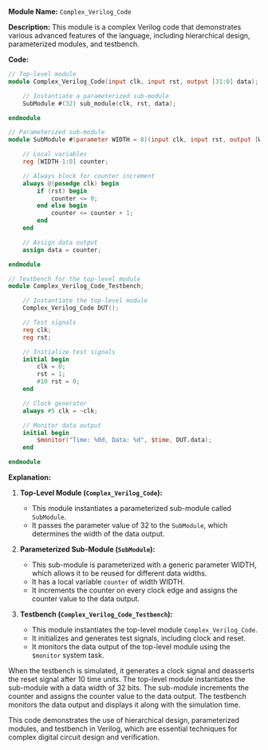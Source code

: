 **Module Name:** `Complex_Verilog_Code`

**Description:** This module is a complex Verilog code that demonstrates various advanced features of the language, including hierarchical design, parameterized modules, and testbench.

**Code:**

```verilog
// Top-level module
module Complex_Verilog_Code(input clk, input rst, output [31:0] data);

    // Instantiate a parameterized sub-module
    SubModule #(32) sub_module(clk, rst, data);

endmodule

// Parameterized sub-module
module SubModule #(parameter WIDTH = 8)(input clk, input rst, output [WIDTH-1:0] data);

    // Local variables
    reg [WIDTH-1:0] counter;

    // Always block for counter increment
    always @(posedge clk) begin
        if (rst) begin
            counter <= 0;
        end else begin
            counter <= counter + 1;
        end
    end

    // Assign data output
    assign data = counter;

endmodule

// Testbench for the top-level module
module Complex_Verilog_Code_Testbench;

    // Instantiate the top-level module
    Complex_Verilog_Code DUT();

    // Test signals
    reg clk;
    reg rst;

    // Initialize test signals
    initial begin
        clk = 0;
        rst = 1;
        #10 rst = 0;
    end

    // Clock generator
    always #5 clk = ~clk;

    // Monitor data output
    initial begin
        $monitor("Time: %0d, Data: %d", $time, DUT.data);
    end

endmodule
```

**Explanation:**

1. **Top-Level Module (`Complex_Verilog_Code`):**
   - This module instantiates a parameterized sub-module called `SubModule`.
   - It passes the parameter value of 32 to the `SubModule`, which determines the width of the data output.

2. **Parameterized Sub-Module (`SubModule`):**
   - This sub-module is parameterized with a generic parameter WIDTH, which allows it to be reused for different data widths.
   - It has a local variable `counter` of width WIDTH.
   - It increments the counter on every clock edge and assigns the counter value to the data output.

3. **Testbench (`Complex_Verilog_Code_Testbench`):**
   - This module instantiates the top-level module `Complex_Verilog_Code`.
   - It initializes and generates test signals, including clock and reset.
   - It monitors the data output of the top-level module using the `$monitor` system task.

When the testbench is simulated, it generates a clock signal and deasserts the reset signal after 10 time units. The top-level module instantiates the sub-module with a data width of 32 bits. The sub-module increments the counter and assigns the counter value to the data output. The testbench monitors the data output and displays it along with the simulation time.

This code demonstrates the use of hierarchical design, parameterized modules, and testbench in Verilog, which are essential techniques for complex digital circuit design and verification.